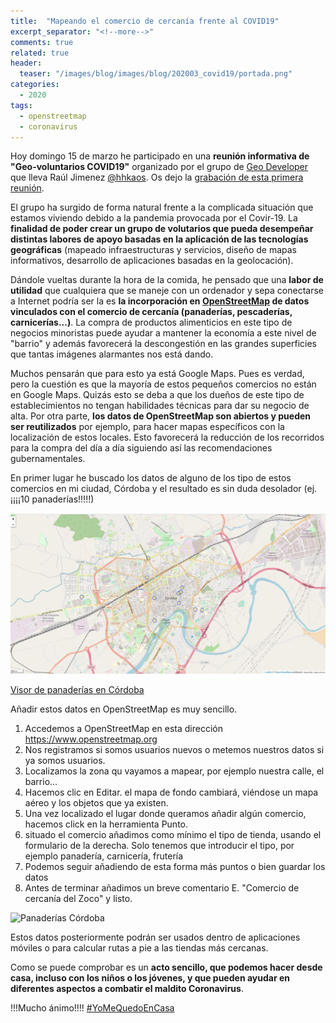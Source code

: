 ```yaml
---
title:  "Mapeando el comercio de cercanía frente al COVID19"
excerpt_separator: "<!--more-->"
comments: true
related: true
header:
  teaser: "/images/blog/images/blog/202003_covid19/portada.png" 
categories: 
  - 2020
tags:
  - openstreetmap
  - coronavirus
---
```


Hoy domingo 15 de marzo he participado en una **reunión informativa de "Geo-voluntarios COVID19"** organizado por el grupo de [Geo Developer](https://www.meetup.com/es-ES/Geo-Developers/) que lleva Raúl Jimenez [@hhkaos](https://twitter.com/hhkaos). Os dejo la [grabación de esta primera reunión](https://www.youtube.com/watch?v=5v5nKNqiaXM).

El grupo ha surgido de forma natural frente a la complicada situación que estamos viviendo debido a la pandemia provocada por el Covir-19. La **finalidad de poder crear un grupo de volutarios que pueda desempeñar distintas labores de apoyo basadas en la aplicación de las tecnologías geográficas** (mapeado infraestructuras y servicios, diseño de mapas informativos, desarrollo de aplicaciones basadas en la geolocación).


Dándole vueltas durante la hora de la comida, he pensado que una **labor de utilidad** que cualquiera que se maneje con un ordenador y sepa conectarse a Internet podría ser la es **la incorporación en [OpenStreetMap](https://wiki.openstreetmap.org/wiki/Main_Page) de datos vinculados con el comercio de cercanía (panaderías, pescaderías, carnicerías...)**. La compra de productos alimenticios en este tipo de negocios minoristas puede ayudar a mantener la economía a este nivel de "barrio" y además favorecerá la descongestión en las grandes superficies que tantas imágenes alarmantes nos está dando.

Muchos pensarán que para esto ya está Google Maps. Pues es verdad, pero la cuestión es que la mayoría de estos pequeños comercios no están en Google Maps. Quizás esto se deba a que los dueños de este tipo de establecimientos no tengan habilidades técnicas para dar su negocio de alta. Por otra parte, **los datos de OpenStreetMap son abiertos y pueden ser reutilizados** por ejemplo, para hacer mapas específicos con la localización de estos locales. Esto favorecerá la reducción de los recorridos para la compra del día a día siguiendo así las recomendaciones gubernamentales.

En primer lugar he buscado los datos de alguno de los tipo de estos comercios en mi ciudad, Córdoba y el resultado es sin duda desolador (ej. ¡¡¡¡10 panaderías!!!!!)

![Panaderías Córdoba](/images/blog/202003_covid19/panaderias.png)

[Visor de panaderías en Córdoba](https://overpass-turbo.eu/map.html?Q=%2F*%0AThis%20has%20been%20generated%20by%20the%20overpass-turbo%20wizard.%0AThe%20original%20search%20was%3A%0A%E2%80%9Cshop%3Dbakery%E2%80%9D%0A*%2F%0A%5Bout%3Ajson%5D%5Btimeout%3A25%5D%3B%0A%2F%2F%20gather%20results%0A(%0A%20%20%2F%2F%20query%20part%20for%3A%20%E2%80%9Cshop%3Dbakery%E2%80%9D%0A%20%20node%5B%22shop%22%3D%22bakery%22%5D(37.86286053226588%2C-4.8319244384765625%2C37.913799781025396%2C-4.722833633422852)%3B%0A%20%20way%5B%22shop%22%3D%22bakery%22%5D(37.86286053226588%2C-4.8319244384765625%2C37.913799781025396%2C-4.722833633422852)%3B%0A%20%20relation%5B%22shop%22%3D%22bakery%22%5D(37.86286053226588%2C-4.8319244384765625%2C37.913799781025396%2C-4.722833633422852)%3B%0A)%3B%0A%2F%2F%20print%20results%0Aout%20body%3B%0A%3E%3B%0Aout%20skel%20qt%3B)


Añadir estos datos en OpenStreetMap es muy sencillo.

1. Accedemos a OpenStreetMap en esta dirección https://www.openstreetmap.org
2. Nos registramos si somos usuarios nuevos o metemos nuestros datos si ya somos usuarios.
3. Localizamos la zona qu vayamos a mapear, por ejemplo nuestra calle, el barrio...
4. Hacemos clic en Editar. el mapa de fondo cambiará, viéndose un mapa aéreo y los objetos que ya existen.
5. Una vez localizado el lugar donde queramos añadir algún comercio, hacemos click en la herramienta Punto.
6. situado el comercio añadimos como mínimo el tipo de tienda, usando el formulario de la derecha. Solo tenemos que introducir el tipo, por ejemplo panadería, carnicería, frutería
7. Podemos seguir añadiendo de esta forma más puntos o bien guardar los datos
8. Antes de terminar añadimos un breve comentario E. "Comercio de cercanía del Zoco" y listo.

![Panaderías Córdoba](/images/blog/202003_covid19/crear_panadería.gif)

Estos datos posteriormente podrán ser usados dentro de aplicaciones móviles o para calcular rutas a pie a las tiendas más cercanas.

Como se puede comprobar es un **acto sencillo, que podemos hacer desde casa, incluso con los niños o los jóvenes, y que pueden ayudar en diferentes aspectos a combatir el maldito Coronavirus**.

!!!Mucho ánimo!!!! [#YoMeQuedoEnCasa](https://twitter.com/search?q=%23YoMeQuedoEnCasa&src=typeahead_click)
